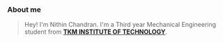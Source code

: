 ### About me
> Hey! I'm Nithin Chandran. I'm a Third year Mechanical Engineering student from [**TKM INSTITUTE OF TECHNOLOGY**](http://tkmit.ac.in/).

